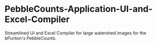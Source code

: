 # PebbleCounts-Application-UI-and-Excel-Compiler
Streamlined UI and Excel Compiler for large watershed images for the bPuriton's PebbleCounts.

